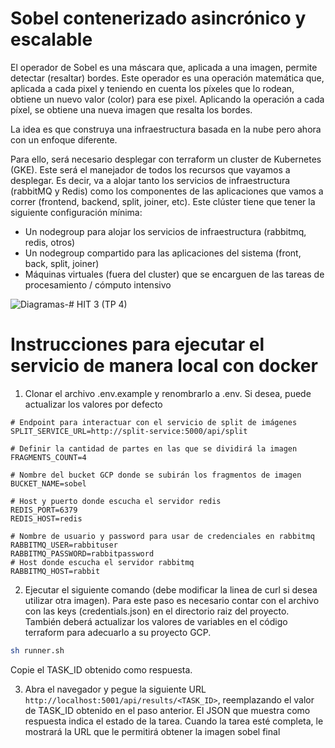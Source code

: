 # Sobel contenerizado asincrónico y escalable

El operador de Sobel es una máscara que, aplicada a una imagen, permite detectar (resaltar) bordes. Este operador es una operación matemática que, aplicada a cada pixel y teniendo en cuenta los píxeles que lo rodean, obtiene un nuevo valor (color) para ese pixel. Aplicando la operación a cada píxel, se obtiene una nueva imagen que resalta los bordes.

La idea es que construya una infraestructura basada en la nube pero ahora con un enfoque diferente.

Para ello, será necesario desplegar con terraform un cluster de Kubernetes (GKE). Este será el manejador de todos los recursos que vayamos a desplegar. Es decir, va a alojar tanto los servicios de infraestructura (rabbitMQ y Redis) como los componentes de las aplicaciones que vamos a correr (frontend, backend, split, joiner, etc). Este clúster tiene que tener la siguiente configuración mínima:

-   Un nodegroup para alojar los servicios de infraestructura (rabbitmq, redis, otros)
-   Un nodegroup compartido para las aplicaciones del sistema (front, back, split, joiner)
-   Máquinas virtuales (fuera del cluster) que se encarguen de las tareas de procesamiento / cómputo intensivo

![Diagramas-# HIT 3 (TP 4)](https://github.com/Fedesin/sdypp-2024/assets/117539520/660a280b-d904-4bf5-b8dc-57966502dfa0)

# Instrucciones para ejecutar el servicio de manera local con docker

1. Clonar el archivo .env.example y renombrarlo a .env. Si desea, puede actualizar los valores por defecto

```
# Endpoint para interactuar con el servicio de split de imágenes
SPLIT_SERVICE_URL=http://split-service:5000/api/split

# Definir la cantidad de partes en las que se dividirá la imagen
FRAGMENTS_COUNT=4

# Nombre del bucket GCP donde se subirán los fragmentos de imagen
BUCKET_NAME=sobel

# Host y puerto donde escucha el servidor redis
REDIS_PORT=6379
REDIS_HOST=redis

# Nombre de usuario y password para usar de credenciales en rabbitmq
RABBITMQ_USER=rabbituser
RABBITMQ_PASSWORD=rabbitpassword
# Host donde escucha el servidor rabbitmq
RABBITMQ_HOST=rabbit
```

2. Ejecutar el siguiente comando (debe modificar la linea de curl si desea utilizar otra imagen). Para este paso es necesario contar con el archivo con las keys (credentials.json) en el directorio raiz del proyecto. También deberá actualizar los valores de variables en el código terraform para adecuarlo a su proyecto GCP.

```bash
sh runner.sh
```

Copie el TASK_ID obtenido como respuesta.

3. Abra el navegador y pegue la siguiente URL `http://localhost:5001/api/results/<TASK_ID>`, reemplazando el valor de TASK_ID obtenido en el paso anterior. El JSON que muestra como respuesta indica el estado de la tarea. Cuando la tarea esté completa, le mostrará la URL que le permitirá obtener la imagen sobel final

